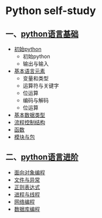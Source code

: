 # Python self-study
## 一、[python语言基础](./1.python语言基础)
- [初始python](./1.python语言基础/初始python)
  - 初始python
  - 输出与输入
- [基本语言元素](./1.python语言基础/基本语言元素)
  - 变量和类型
  - 运算符与关键字
  - 位运算
  - 编码与解码
  - 位运算
- [基本数据类型](./1.python语言基础/基本数据类型)
- [流程控制结构](./1.python语言基础/流程控制结构)
-  [函数](./1.python语言基础/函数)
- [模块与包](./1.python语言基础/模块与包)
## 二、[python语言进阶](./2.python语言进阶)   
- [面向对象编程](./2.python语言进阶/面向对象编程)   
- [文件与异常](./2.python语言进阶/文件与异常)   
- [正则表达式](./2.python语言进阶/正则表达式)   
- [进程与线程](./2.python语言进阶/进程与线程)   
- [网络编程](./2.python语言进阶/网络编程)   
- [数据库编程](./2.python语言进阶/数据库编程)   
